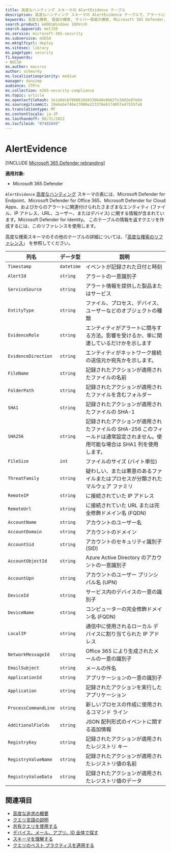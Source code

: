 ```yaml
---
title: 高度なハンティング スキーマの AlertEvidence テーブル
description: 高度なハンティング スキーマの AlertEvidence テーブルで、アラートに関連付けられている情報について説明します
keywords: 高度な捜索, 脅威の捜索, サイバー脅威の捜索, Microsoft 365 Defender, microsoft 365, m365, 検索, クエリ, テレメトリ, スキーマ参照, kusto, テーブル, 列, データ型, 説明, AlertInfo, アラート, エンティティ, 証拠, ファイル, IP アドレス, デバイス, マシン, ユーザー, アカウント
search.product: eADQiWindows 10XVcnh
search.appverid: met150
ms.service: microsoft-365-security
ms.subservice: m365d
ms.mktglfcycl: deploy
ms.sitesec: library
ms.pagetype: security
f1.keywords:
- NOCSH
ms.author: maccruz
author: schmurky
ms.localizationpriority: medium
manager: dansimp
audience: ITPro
ms.collection: m365-security-compliance
ms.topic: article
ms.openlocfilehash: 3e1e0dcbf88063dd4338b48e6bb2fe3dd2e87e64
ms.sourcegitcommit: 10e6abe740e27000e223378eb17d657a47555fa8
ms.translationtype: MT
ms.contentlocale: ja-JP
ms.lasthandoff: 08/31/2022
ms.locfileid: "67482849"
---
```

# <a name="alertevidence"></a>AlertEvidence

[!INCLUDE [Microsoft 365 Defender rebranding](../includes/microsoft-defender.md)]


**適用対象:**
- Microsoft 365 Defender

`AlertEvidence` [高度なハンティング](advanced-hunting-overview.md) スキーマの表には、Microsoft Defender for Endpoint、Microsoft Defender for Office 365、Microsoft Defender for Cloud Apps、およびからのアラートに関連付けられたさまざまなエンティティ (ファイル、IP アドレス、URL、ユーザー、またはデバイス) に関する情報が含まれています。Microsoft Defender for Identity。 このテーブルの情報を返すクエリを作成するには、このリファレンスを使用します。

高度な捜索スキーマのその他のテーブルの詳細については、「[高度な捜索のリファレンス](advanced-hunting-schema-tables.md)」 を参照してください。

| 列名 | データ型 | 説明 |
|-------------|-----------|-------------|
| `Timestamp` | `datetime` | イベントが記録された日付と時刻 |
| `AlertId` | `string` | アラートの一意識別子 |
| `ServiceSource` | `string` | アラート情報を提供した製品またはサービス |
| `EntityType` | `string` | ファイル、プロセス、デバイス、ユーザーなどのオブジェクトの種類 |
| `EvidenceRole` | `string` | エンティティがアラートに関与する方法。影響を受けるか、単に関連しているだけかを示します |
| `EvidenceDirection` | `string` | エンティティがネットワーク接続の送信元か宛先かを示します。 |
| `FileName` | `string` | 記録されたアクションが適用されたファイルの名前 |
| `FolderPath` | `string` | 記録されたアクションが適用されたファイルを含むフォルダー |
| `SHA1` | `string` | 記録されたアクションが適用されたファイルの SHA-1 |
| `SHA256` | `string` | 記録されたアクションが適用されたファイルの SHA-256 このフィールドは通常設定されません。使用可能な場合は SHA1 列を使用します。 |
| `FileSize` | `int` | ファイルのサイズ (バイト単位) |
| `ThreatFamily` | `string` | 疑わしい、または悪意のあるファイルまたはプロセスが分類されたマルウェア ファミリ |
| `RemoteIP` | `string` | に接続されていた IP アドレス |
| `RemoteUrl` | `string` | に接続されていた URL または完全修飾ドメイン名 (FQDN) |
| `AccountName` | `string` | アカウントのユーザー名 |
| `AccountDomain` | `string` | アカウントのドメイン |
| `AccountSid` | `string` | アカウントのセキュリティ識別子 (SID) |
| `AccountObjectId` | `string` | Azure Active Directory のアカウントの一意識別子 |
| `AccountUpn` | `string` | アカウントのユーザー プリンシパル名 (UPN) |
| `DeviceId` | `string` | サービス内のデバイスの一意の識別子 |
| `DeviceName` | `string` | コンピューターの完全修飾ドメイン名 (FQDN) |
| `LocalIP` | `string` | 通信中に使用されるローカル デバイスに割り当てられた IP アドレス |
| `NetworkMessageId` | `string` | Office 365 により生成されたメールの一意の識別子 |
| `EmailSubject` | `string` | メールの件名 |
| `ApplicationId` | `string` | アプリケーションの一意の識別子 |
| `Application` | `string` | 記録されたアクションを実行したアプリケーション |
| `ProcessCommandLine` | `string` | 新しいプロセスの作成に使用されるコマンド ライン |
| `AdditionalFields` | `string` | JSON 配列形式のイベントに関する追加情報 |
| `RegistryKey` |`string` | 記録されたアクションが適用されたレジストリ キー |
| `RegistryValueName` |`string` | 記録されたアクションが適用されたレジストリ値の名前 |
| `RegistryValueData` |`string` | 記録されたアクションが適用されたレジストリ値のデータ |

## <a name="related-topics"></a>関連項目
- [高度な追求の概要](advanced-hunting-overview.md)
- [クエリ言語の説明](advanced-hunting-query-language.md)
- [共有クエリを使用する](advanced-hunting-shared-queries.md)
- [デバイス、メール、アプリ、ID 全体で探す](advanced-hunting-query-emails-devices.md)
- [スキーマを理解する](advanced-hunting-schema-tables.md)
- [クエリのベスト プラクティスを適用する](advanced-hunting-best-practices.md)
